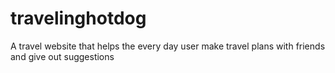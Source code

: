 # travelinghotdog
A travel website that helps the every day user make travel plans with friends and give out suggestions
